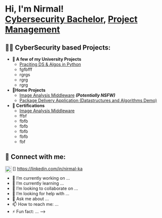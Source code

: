 <h1>Hi, I'm Nirmal! <br/><a href="https://github.com/urmagaeddon"></a><a href="https://www.linkedin.com/in/nirmal-ka/">Cybersecurity Bachelor</a>, <a href="">Project Management</a></h1>

<h2>👨‍💻 CyberSecurity based Projects:</h2>

- <b>🏫 A few of my University Projects</b>
  - [Praciting DS & Algos in Python](https://github.com/joshmadakor1/Algorithms-Practice)
  - fgfbfff
  - rgrgs
  - rgrg
  - rgrg
- <b>🏡Home Projects</b>
  - [Image Analysis Middleware](https://github.com/joshmadakor1/4chan-Image-Analysis-Middleware-C964) <b><i>(Potentially NSFW)</b></i>
  - [Package Delivery Application (Datastructures and Algorithms Demo)](https://github.com/joshmadakor1/Package-Delivery-Pathfinding-Algorithm)
- <b>📃 Certifications</b>
  - [Image Analysis Middleware](https://github.com/joshmadakor1/4chan-Image-Analysis-Middleware-C964)
  - ffbf
  - fbfb
  - fbfb
  - fbfb
  - fbfb
  - fbf


<h2> 🤳 Connect with me:</h2>

[<img align="left" alt="JoshMadakor href:https://linkedin.com/in/nirmal-ka | LinkedIn" width="22px" src="https://cdn.jsdelivr.net/npm/simple-icons@v3/icons/linkedin.svg" />]
https://linkedin.com/in/nirmal-ka

- 🔭 I’m currently working on ...
- 🌱 I’m currently learning ...
- 👯 I’m looking to collaborate on ...
- 🤔 I’m looking for help with ...
- 💬 Ask me about ...
- 📫 How to reach me: ...
- ⚡ Fun fact: ...
-->
